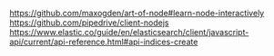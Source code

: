 https://github.com/maxogden/art-of-node#learn-node-interactively
https://github.com/pipedrive/client-nodejs
https://www.elastic.co/guide/en/elasticsearch/client/javascript-api/current/api-reference.html#api-indices-create
